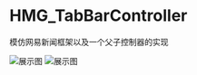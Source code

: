 # HMG_TabBarController
模仿网易新闻框架以及一个父子控制器的实现

![展示图](https://github.com/liyuunxiangGit/HMG_TabBarController/blob/master/模仿tabbar控制器.gif)
![展示图](https://github.com/liyuunxiangGit/HMG_TabBarController/blob/master/网易新闻框架实现.gif)

